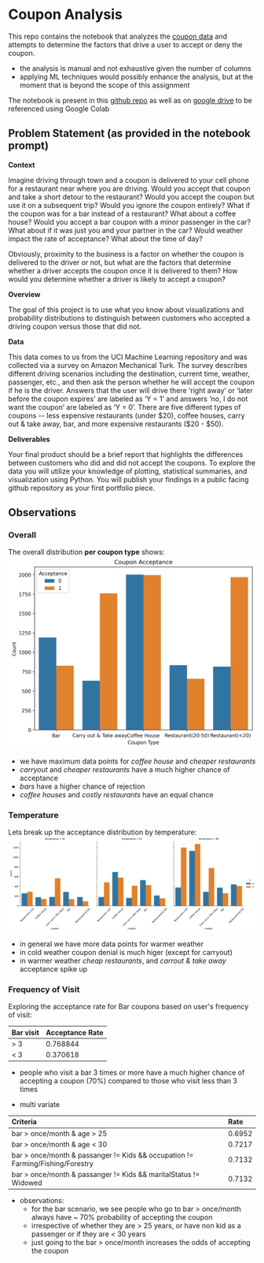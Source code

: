# Coupon Analysis

This repo contains the notebook that analyzes the [coupon data](./data/coupons.csv) and attempts to determine the factors that drive a user to accept or deny the coupon. 
- the analysis is manual and not exhaustive given the number of columns
- applying ML techniques would possibly enhance the analysis, but at the moment that is beyond the scope of this assignment

The notebook is present in this [github repo](./prompt.ipynb) as well as on [google drive](https://colab.research.google.com/drive/1Fm75hjiLj5AfgSSbWp8s4Fu6YLSjDC04?usp=sharing) to be referenced using Google Colab

## Problem Statement (as provided in the notebook prompt)
**Context**

Imagine driving through town and a coupon is delivered to your cell phone for a restaurant near where you are driving. Would you accept that coupon and take a short detour to the restaurant? Would you accept the coupon but use it on a subsequent trip? Would you ignore the coupon entirely? What if the coupon was for a bar instead of a restaurant? What about a coffee house? Would you accept a bar coupon with a minor passenger in the car? What about if it was just you and your partner in the car? Would weather impact the rate of acceptance? What about the time of day?

Obviously, proximity to the business is a factor on whether the coupon is delivered to the driver or not, but what are the factors that determine whether a driver accepts the coupon once it is delivered to them? How would you determine whether a driver is likely to accept a coupon?

**Overview**

The goal of this project is to use what you know about visualizations and probability distributions to distinguish between customers who accepted a driving coupon versus those that did not.

**Data**

This data comes to us from the UCI Machine Learning repository and was collected via a survey on Amazon Mechanical Turk. The survey describes different driving scenarios including the destination, current time, weather, passenger, etc., and then ask the person whether he will accept the coupon if he is the driver. Answers that the user will drive there ‘right away’ or ‘later before the coupon expires’ are labeled as ‘Y = 1’ and answers ‘no, I do not want the coupon’ are labeled as ‘Y = 0’.  There are five different types of coupons -- less expensive restaurants (under \$20), coffee houses, carry out & take away, bar, and more expensive restaurants (\$20 - $50).

**Deliverables**

Your final product should be a brief report that highlights the differences between customers who did and did not accept the coupons.  To explore the data you will utilize your knowledge of plotting, statistical summaries, and visualization using Python. You will publish your findings in a public facing github repository as your first portfolio piece.

## Observations

### Overall
The overall distribution **per coupon type** shows:
![overall acceptance](./images/coupon_acceptance_overall.png)

- we have maximum data points for *coffee house* and *cheaper restaurants*
- *carryout* and *cheaper restaurants* have a much higher chance of acceptance
- *bars* have a higher chance of rejection
- *coffee houses* and *costly restaurants* have an equal chance

### Temperature
Lets break up the acceptance distribution by temperature:
![temperature based acceptance](./images/coupon_acceptance_temperature.png)

- in general we have more data points for warmer weather
- in cold weather coupon denial is much higer (except for carryout)
- in warmer weather *cheap restaurants*, and *carrout & take away* acceptance spike up

### Frequency of Visit
Exploring the acceptance rate for Bar coupons based on user's frequency of visit:

| Bar visit | Acceptance Rate |
|:----------|:----------------|
| > 3 | 0.768844 |
| < 3 | 0.370618 |

- people who visit a bar 3 times or more have a much higher chance of accepting a coupon (70%) compared to those who visit less than 3 times

- multi variate 

| Criteria | Rate |
|:---------|:-----|
| bar > once/month & age > 25 | 0.6952 |
| bar > once/month & age < 30 | 0.7217 |
| bar > once/month & passanger != Kids && occupation != Farming/Fishing/Forestry | 0.7132 |
| bar > once/month & passanger != Kids && maritalStatus != Widowed | 0.7132 |

- observations:
	- for the bar scenario, we see people who go to bar > once/month always have ~ 70% probability of accepting the coupon
	- irrespective of whether they are > 25 years, or have non kid as a passenger or if they are < 30 years
	- just going to the bar > once/month increases the odds of accepting the coupon


